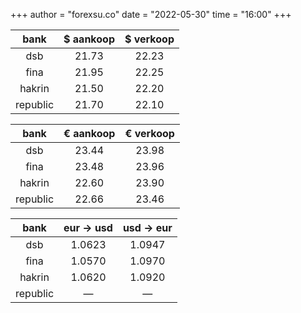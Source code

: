 +++
author = "forexsu.co"
date = "2022-05-30"
time = "16:00"
+++

bank|$ aankoop|$ verkoop
:-----:|:-----:|:-----:
dsb  |21.73|22.23
fina  |21.95|22.25
hakrin  |21.50|22.20
republic  |21.70|22.10

bank|€ aankoop|€ verkoop
:-----:|:-----:|:-----:
dsb  |23.44|23.98
fina  |23.48|23.96
hakrin  |22.60|23.90
republic  |22.66|23.46

bank|eur → usd|usd → eur
:-----:|:-----:|:-----:
dsb  |1.0623|1.0947
fina  |1.0570|1.0970
hakrin  |1.0620|1.0920
republic  |—|—
